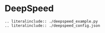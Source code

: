 # DeepSpeed

```{eval-rst}
.. literalinclude:: ./deepspeed_example.py
.. literalinclude:: ./deepspeed_config.json
```
